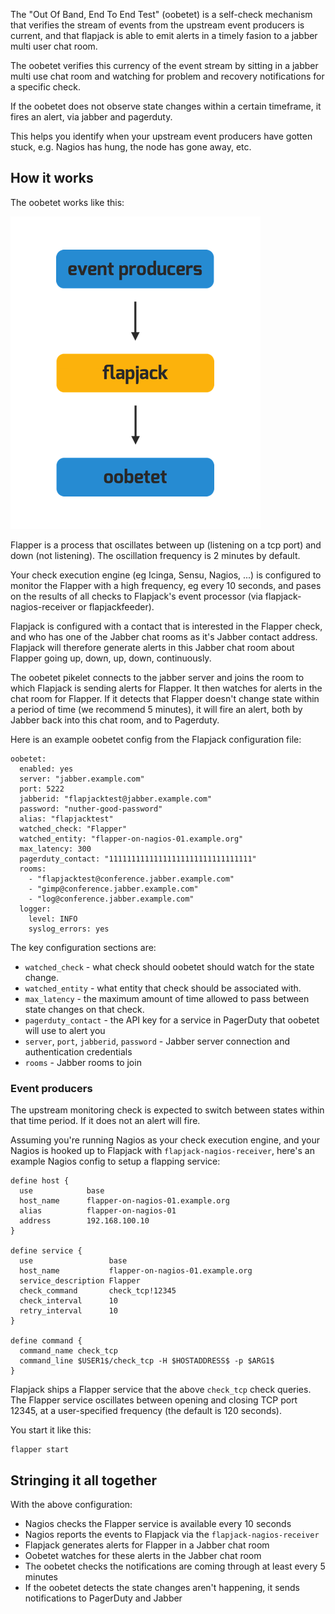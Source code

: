 The "Out Of Band, End To End Test" (oobetet) is a self-check mechanism that verifies the stream of events from the upstream event producers is current, and that flapjack is able to emit alerts in a timely fasion to a jabber multi user chat room.

The oobetet verifies this currency of the event stream by sitting in a jabber multi use chat room and watching for problem and recovery notifications for a specific check.

If the oobetet does not observe state changes within a certain timeframe, it fires an alert, via jabber and pagerduty.

This helps you identify when your upstream event producers have gotten stuck, e.g. Nagios has hung, the node has gone away, etc.

## How it works

The oobetet works like this:

![oobetet high level](artwork/oobetet-high-level.png)

Flapper is a process that oscillates between up (listening on a tcp port) and down (not listening). The oscillation frequency is 2 minutes by default.

Your check execution engine (eg Icinga, Sensu, Nagios, ...) is configured to monitor the Flapper with a high frequency, eg every 10 seconds, and pases on the results of all checks to Flapjack's event processor (via flapjack-nagios-receiver or flapjackfeeder).

Flapjack is configured with a contact that is interested in the Flapper check, and who has one of the Jabber chat rooms as it's Jabber contact address. Flapjack will therefore generate alerts in this Jabber chat room about Flapper going up, down, up, down, continuously.

The oobetet pikelet connects to the jabber server and joins the room to which Flapjack is sending alerts for Flapper. It then watches for alerts in the chat room for Flapper. If it detects that Flapper doesn't change state within a period of time (we recommend 5 minutes), it will fire an alert, both by Jabber back into this chat room, and to Pagerduty.

Here is an example oobetet config from the Flapjack configuration file:


```
oobetet:
  enabled: yes
  server: "jabber.example.com"
  port: 5222
  jabberid: "flapjacktest@jabber.example.com"
  password: "nuther-good-password"
  alias: "flapjacktest"
  watched_check: "Flapper"
  watched_entity: "flapper-on-nagios-01.example.org"
  max_latency: 300
  pagerduty_contact: "11111111111111111111111111111111"
  rooms:
    - "flapjacktest@conference.jabber.example.com"
    - "gimp@conference.jabber.example.com"
    - "log@conference.jabber.example.com"
  logger:
    level: INFO
    syslog_errors: yes
```

The key configuration sections are:

 - `watched_check` - what check should oobetet should watch for the state change.
 - `watched_entity` - what entity that check should be associated with.
 - `max_latency` - the maximum amount of time allowed to pass between state changes on that check.
 - `pagerduty_contact` - the API key for a service in PagerDuty that oobetet will use to alert you
 - `server`, `port`, `jabberid`, `password` - Jabber server connection and authentication credentials
 - `rooms` - Jabber rooms to join

### Event producers

The upstream monitoring check is expected to switch between states within that time period. If it does not an alert will fire.

Assuming you're running Nagios as your check execution engine, and your Nagios is hooked up to Flapjack with `flapjack-nagios-receiver`, here's an example Nagios config to setup a flapping service:

```
define host {
  use            base
  host_name      flapper-on-nagios-01.example.org
  alias          flapper-on-nagios-01
  address        192.168.100.10
}

define service {
  use                 base
  host_name           flapper-on-nagios-01.example.org
  service_description Flapper
  check_command       check_tcp!12345
  check_interval      10
  retry_interval      10
}

define command {
  command_name check_tcp
  command_line $USER1$/check_tcp -H $HOSTADDRESS$ -p $ARG1$
}
```

Flapjack ships a Flapper service that the above `check_tcp` check queries. The Flapper service oscillates between opening and closing TCP port 12345, at a user-specified frequency (the default is 120 seconds).

You start it like this:

```
flapper start
```

## Stringing it all together

With the above configuration:

 - Nagios checks the Flapper service is available every 10 seconds
 - Nagios reports the events to Flapjack via the `flapjack-nagios-receiver`
 - Flapjack generates alerts for Flapper in a Jabber chat room
 - Oobetet watches for these alerts in the Jabber chat room
 - The oobetet checks the notifications are coming through at least every 5 minutes
 - If the oobetet detects the state changes aren't happening, it sends notifications to PagerDuty and Jabber

